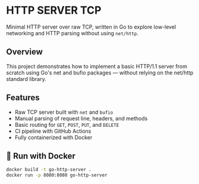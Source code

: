 # HTTP SERVER TCP

Minimal HTTP server over raw TCP, written in Go to explore low-level networking and HTTP parsing without using `net/http`.

## Overview

This project demonstrates how to implement a basic HTTP/1.1 server from scratch using Go's net and bufio packages — without relying on the net/http standard library.

## Features

- Raw TCP server built with `net` and `bufio`
- Manual parsing of request line, headers, and methods
- Basic routing for `GET`, `POST`, `PUT`, and `DELETE`
- CI pipeline with GitHub Actions
- Fully containerized with Docker
  
## 🐳 Run with Docker

```bash
docker build -t go-http-server .
docker run -p 8080:8080 go-http-server

